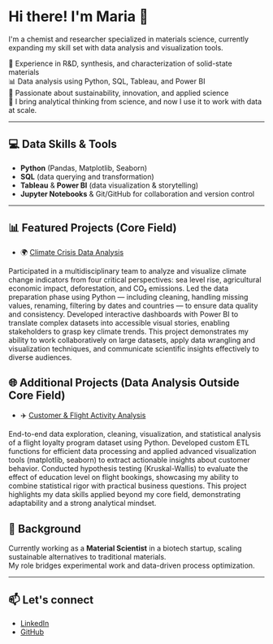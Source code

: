 # Hi there! I'm Maria 👋

I'm a chemist and researcher specialized in materials science, currently expanding my skill set with data analysis and visualization tools.

🔬 Experience in R&D, synthesis, and characterization of solid-state materials  
📊 Data analysis using Python, SQL, Tableau, and Power BI  
🌱 Passionate about sustainability, innovation, and applied science  
🧠 I bring analytical thinking from science, and now I use it to work with data at scale.

---

## 💻 Data Skills & Tools
- **Python** (Pandas, Matplotlib, Seaborn)
- **SQL** (data querying and transformation)
- **Tableau** & **Power BI** (data visualization & storytelling)
- **Jupyter Notebooks** & Git/GitHub for collaboration and version control

---

## 📊 Featured Projects (Core Field)

- 🌍 [Climate Crisis Data Analysis](https://github.com/Adalab/project-da-promo-50-modulo-4-team-4.git)
  
Participated in a multidisciplinary team to analyze and visualize climate change indicators from four critical perspectives: sea level rise, agricultural economic impact, deforestation, and CO₂ emissions.
Led the data preparation phase using Python — including cleaning, handling missing values, renaming, filtering by dates and countries — to ensure data quality and consistency.
Developed interactive dashboards with Power BI to translate complex datasets into accessible visual stories, enabling stakeholders to grasp key climate trends.
This project demonstrates my ability to work collaboratively on large datasets, apply data wrangling and visualization techniques, and communicate scientific insights effectively to diverse audiences.

## 🌐 Additional Projects (Data Analysis Outside Core Field)

- ✈️ [Customer & Flight Activity Analysis](https://github.com/Adalab/bda-modulo-3-evaluacion-final-tapiamm.git)
  
End-to-end data exploration, cleaning, visualization, and statistical analysis of a flight loyalty program dataset using Python. Developed custom ETL functions for efficient data processing and applied advanced visualization tools (matplotlib, seaborn) to extract actionable insights about customer behavior.
Conducted hypothesis testing (Kruskal-Wallis) to evaluate the effect of education level on flight bookings, showcasing my ability to combine statistical rigor with practical business questions.
This project highlights my data skills applied beyond my core field, demonstrating adaptability and a strong analytical mindset.

## 🧬 Background

Currently working as a **Material Scientist** in a biotech startup, scaling sustainable alternatives to traditional materials.  
My role bridges experimental work and data-driven process optimization.

---

## 📫 Let's connect
- [LinkedIn](https://www.linkedin.com/in/maría-tapia-1639b21b4)
- [GitHub](https://github.com/tapiamm)





